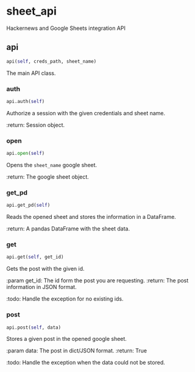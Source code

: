 # sheet_api

Hackernews and Google Sheets integration API

## api
```python
api(self, creds_path, sheet_name)
```

The main API class.

### auth
```python
api.auth(self)
```

Authorize a session with the given credentials and sheet name.

:return: Session object.

### open
```python
api.open(self)
```

Opens the `sheet_name` google sheet.

:return: The google sheet object.

### get_pd
```python
api.get_pd(self)
```

Reads the opened sheet and stores the information in a DataFrame.

:return: A pandas DataFrame with the sheet data.

### get
```python
api.get(self, get_id)
```

Gets the post with the given id.

:param get_id: The id form the post you are requesting.
:return: The post information in JSON format.

:todo: Handle the exception for no existing ids.

### post
```python
api.post(self, data)
```

Stores a given post in the opened google sheet.

:param data: The post in dict/JSON format.
:return: True

:todo: Handle the exception when the data could not be stored.

